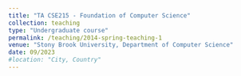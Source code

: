 ```yaml
---
title: "TA CSE215 - Foundation of Computer Science"
collection: teaching
type: "Undergraduate course"
permalink: /teaching/2014-spring-teaching-1
venue: "Stony Brook University, Department of Computer Science"
date: 09/2023
#location: "City, Country"
---
```

